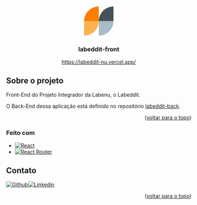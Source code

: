 <a name="readme-top"></a>

<div align="center">
  <a href="https://github.com/vitorfontenele/labeddit-front">
    <img src="public/logo.svg" alt="Logo" width="80" height="80">
  </a>
  <h3 align="center">labeddit-front</h3>
  <a href="https://labeddit-nu.vercel.app/">https://labeddit-nu.vercel.app/</a>
</div>

<!-- SOBRE O PROJETO -->
## Sobre o projeto

Front-End do Projeto Integrador da Labenu, o Labeddit.

O Back-End dessa aplicação está definido no repositório [labeddit-back](https://github.com/vitorfontenele/labeddit-back).

<p align="right">(<a href="#readme-top">voltar para o topo</a>)</p>

### Feito com


* [![React][React.js]][React-url]
* [![React Router][react-router]][react-router-url]

 <!-- CONTATO -->
 ## Contato

[![Github][github-shield]][github-url][![Linkedin][linkedin-shield]][linkedin-url]

<p align="right">(<a href="#readme-top">voltar para o topo</a>)</p>

<!-- MARKDOWN LINKS & IMAGES -->
[React.js]: https://img.shields.io/badge/React-20232A?style=for-the-badge&logo=react&logoColor=61DAFB
[React-url]: https://reactjs.org/
[linkedin-shield]: https://img.shields.io/badge/LinkedIn-0077B5?style=for-the-badge&logo=linkedin&logoColor=white
[linkedin-url]: https://www.linkedin.com/in/vitor-fontenele/
[github-shield]: https://img.shields.io/badge/GitHub-100000?style=for-the-badge&logo=github&logoColor=white
[github-url]: https://github.com/vitorfontenele
[react-router]: https://img.shields.io/badge/React_Router-CA4245?style=for-the-badge&logo=react-router&logoColor=white
[react-router-url]: https://reactrouter.com/en/main
